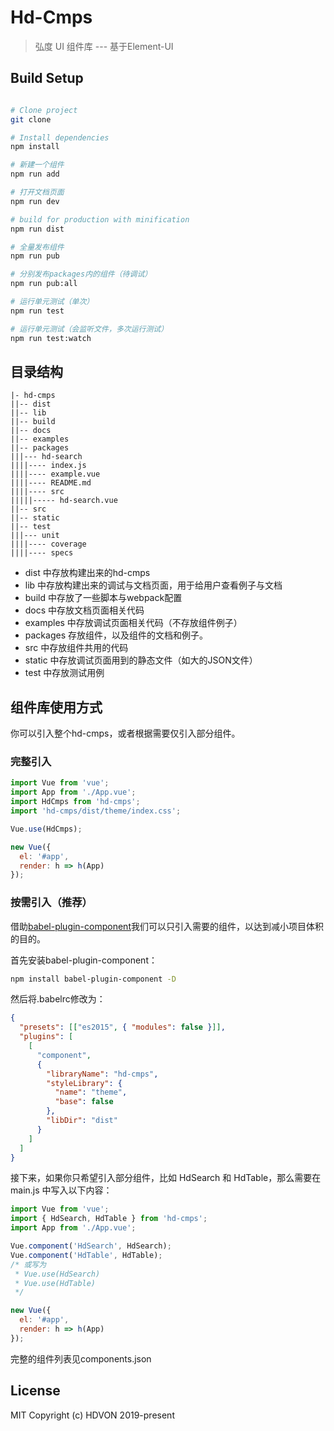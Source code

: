 # Hd-Cmps

> 弘度 UI 组件库 --- 基于Element-UI


## Build Setup

``` bash

# Clone project
git clone 

# Install dependencies
npm install

# 新建一个组件
npm run add

# 打开文档页面
npm run dev

# build for production with minification
npm run dist

# 全量发布组件
npm run pub

# 分别发布packages内的组件（待调试）
npm run pub:all

# 运行单元测试（单次）
npm run test

# 运行单元测试（会监听文件，多次运行测试）
npm run test:watch

```

## 目录结构

```$xslt
|- hd-cmps
||-- dist
||-- lib
||-- build
||-- docs
||-- examples
||-- packages
|||--- hd-search
||||---- index.js
||||---- example.vue
||||---- README.md
||||---- src
|||||----- hd-search.vue
||-- src
||-- static
||-- test
|||--- unit
||||---- coverage
||||---- specs
```
- dist 中存放构建出来的hd-cmps
- lib 中存放构建出来的调试与文档页面，用于给用户查看例子与文档
- build 中存放了一些脚本与webpack配置
- docs 中存放文档页面相关代码
- examples 中存放调试页面相关代码（不存放组件例子）
- packages 存放组件，以及组件的文档和例子。
- src 中存放组件共用的代码
- static 中存放调试页面用到的静态文件（如大的JSON文件）
- test 中存放测试用例

## 组件库使用方式

你可以引入整个hd-cmps，或者根据需要仅引入部分组件。

### 完整引入

```js
import Vue from 'vue';
import App from './App.vue';
import HdCmps from 'hd-cmps';
import 'hd-cmps/dist/theme/index.css';

Vue.use(HdCmps);

new Vue({
  el: '#app',
  render: h => h(App)
});
```

### 按需引入（推荐）

借助[babel-plugin-component](https://www.npmjs.com/package/babel-plugin-component)我们可以只引入需要的组件，以达到减小项目体积的目的。

首先安装babel-plugin-component：

```bash
npm install babel-plugin-component -D
```

然后将.babelrc修改为：
```json
{
  "presets": [["es2015", { "modules": false }]],
  "plugins": [
    [
      "component",
      {
        "libraryName": "hd-cmps",
        "styleLibrary": {
          "name": "theme",
          "base": false
        },
        "libDir": "dist"
      }
    ]
  ]
}
```

接下来，如果你只希望引入部分组件，比如 HdSearch 和 HdTable，那么需要在 main.js 中写入以下内容：

```js
import Vue from 'vue';
import { HdSearch, HdTable } from 'hd-cmps';
import App from './App.vue';

Vue.component('HdSearch', HdSearch);
Vue.component('HdTable', HdTable);
/* 或写为
 * Vue.use(HdSearch)
 * Vue.use(HdTable)
 */

new Vue({
  el: '#app',
  render: h => h(App)
});

```

完整的组件列表见components.json

## License

MIT
Copyright (c) HDVON 2019-present 

